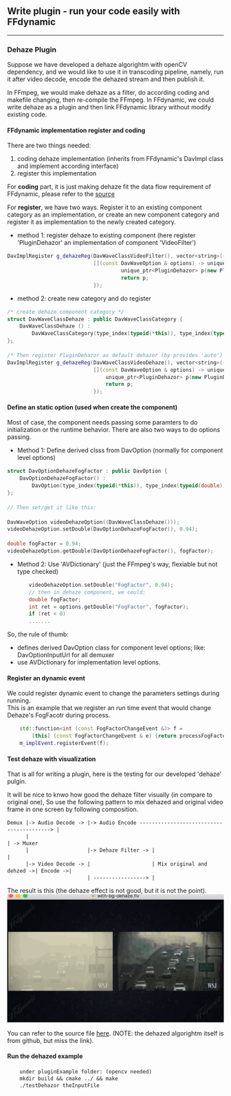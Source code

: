 ## Write plugin - run your code easily with FFdynamic
---------

### Dehaze Plugin

Suppose we have developed a dehaze algorightm with openCV dependency, and we would like to use it in transcoding pipeline, namely, run it after video decode, encode the dehazed stream and then publish it.   

In FFmpeg, we would make dehaze as a filter, do according coding and makefile changing, then re-compile the FFmpeg.
In FFdynamic, we could write dehaze as a plugin and then link FFdynamic library without modify existing code.

#### FFdynamic implementation register and coding

There are two things needed:
1. coding dehaze implementation (inherits from FFdynamic's DavImpl class and implement according interface)
2. register this implementation

For **coding** part, it is just making dehaze fit the data flow requirement of FFdynamic, please refer to the [source](ffdynaDehazor.cpp)

For **register**, we have two ways. Register it to an existing component category as an implementation, or create an new component category and register it as implementation to the newly created category.
* method 1: register dehaze to existing component (here register 'PluginDehazor' an implementation of component 'VideoFilter')

``` c++
DavImplRegister g_dehazeReg(DavWaveClassVideoFilter(), vector<string>({"pluginDehazor"}),
                            [](const DavWaveOption & options) -> unique_ptr<DavImpl> {
                                     unique_ptr<PluginDehazor> p(new PluginDehazor(options));
                                     return p;
                            });
```

* method 2: create new category and do register

``` c++
/* create dehaze component category */
struct DavWaveClassDehaze : public DavWaveClassCategory {
    DavWaveClassDehaze () : 
        DavWaveClassCategory(type_index(typeid(*this)), type_index(typeid(std::string)), "Dehaze") {}
};

/* Then register PluginDehazor as default dehazor (by provides 'auto') */
DavImplRegister g_dehazeReg(DavWaveClassVideoDehaze(), vector<string>({"auto", "dehaze"}),
                            [](const DavWaveOption & options) -> unique_ptr<DavImpl> {
                                unique_ptr<PluginDehazor> p(new PluginDehazor(options));
                                return p;
                            });

```

#### Define an static option (used when create the component)

Most of case, the component needs passing some paramters to do initialization or the runtime behavior.
There are also two ways to do options passing.

* Method 1: Define derived clsss from DavOption (normally for component level options)

``` c++
struct DavOptionDehazeFogFactor : public DavOption {
    DavOptionDehazeFogFactor() :
        DavOption(type_index(typeid(*this)), type_index(typeid(double)), "DehazeFogFactor") {}
};

// Then set/get it like this:

DavWaveOption videoDehazeOption((DavWaveClassDehaze()));
videoDehazeOption.setDouble(DavOptionDehazeFogFactor(), 0.94);

double fogFactor = 0.94;
videoDehazeOption.getDouble(DavOptionDehazeFogFactor(), fogFactor);

```

* Method 2: Use 'AVDictionary' (just the FFmpeg's way, flexiable but not type checked)

``` c++
       videoDehazeOption.setDouble("FogFactor", 0.94);
       // then in dehaze component, we could:
       double fogFactor;
       int ret = options.getDouble("FogFactor", fogFactor);
       if (ret < 0)
       .......
```

So, the rule of thumb:
* defines derived DavOption class for component level options; like: DavOptionInputUrl for all demuxer
* use AVDictionary for implementation level options. 

#### Register an dynamic event

We could register dynamic event to change the parameters settings during running.  
This is an example that we register an run time event that would change Dehaze's FogFacotr during process.

``` c++
    std::function<int (const FogFactorChangeEvent &)> f =
        [this] (const FogFactorChangeEvent & e) {return processFogFactorUpdate(e);};
    m_implEvent.registerEvent(f);
```

#### Test dehaze with visualization

That is all for writing a plugin, here is the testing for our developed 'dehaze' pulgin.

It will be nice to knwo how good the dehaze filter visually (in compare to original one), 
So use the following pattern to mix dehazed and original video frame in one screen by following composition.

```
Demux |-> Audio Decode -> |-> Audio Encode -----------------------------------------> |
      |                                                                               | -> Muxer
      |                   |-> Dehaze Filter -> |                                      |
      |-> Video Decode -> |                    | Mix original and dehzed ->| Encode ->|
                          | -----------------> |
```

The result is this (the dehaze effect is not good, but it is not the point).
![dehazed mix image](../asset/dehze.gif)


You can refer to the source file [here](ffdynaDehazor.cpp). (NOTE: the dehazed algorightm itself is from github, but miss the link).

#### Run the dehazed example

``` 
    under pluginExample folder: (opencv needed)
    mkdir build && cmake ../ && make
    ./testDehazor theInputFile
```

